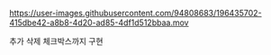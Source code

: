 

https://user-images.githubusercontent.com/94808683/196435702-415dbe42-a8b8-4d20-ad85-4df1d512bbaa.mov

추가 삭제 체크박스까지 구현
